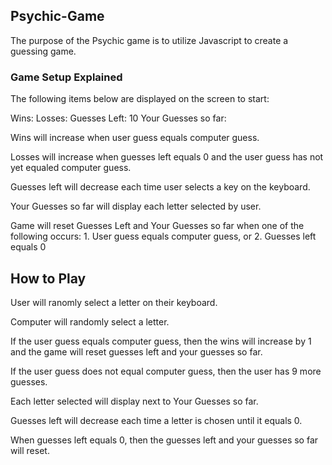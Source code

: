 ## Psychic-Game
The purpose of the Psychic game is to utilize Javascript to create a guessing game.

### Game Setup Explained
The following items below are displayed on the screen to start:

Wins:
Losses:
Guesses Left: 10
Your Guesses so far:

Wins will increase when user guess equals computer guess.

Losses will increase when guesses left equals 0 and the user guess has not yet equaled computer guess.

Guesses left will decrease each time user selects a key on the keyboard.

Your Guesses so far will display each letter selected by user.

Game will reset Guesses Left and Your Guesses so far when one of the following occurs:
    1. User guess equals computer guess, or 
    2. Guesses left equals 0


## How to Play
User will ranomly select a letter on their keyboard. 

Computer will randomly select a letter.

If the user guess equals computer guess, then the wins will increase by 1 and the game will reset guesses left and your guesses so far.

If the user guess does not equal computer guess, then the user has 9 more guesses.

Each letter selected will display next to Your Guesses so far.

Guesses left will decrease each time a letter is chosen until it equals 0. 

When guesses left equals 0, then the guesses left and your guesses so far will reset. 